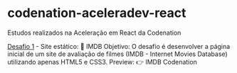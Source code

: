 # codenation-aceleradev-react
Estudos realizados na Aceleração em React da Codenation

[Desafio 1](https://lucasgdo.github.io/codenation-aceleradev-react/desafio-semana1/public) - Site estático: 🎥 IMDB 
Objetivo: 
O desafio é desenvolver a página inicial de um site de avaliação de filmes (IMDB - Internet Movies Database) utilizando apenas HTML5 e CSS3. 
Preview: 👉 IMDB Codenation 
